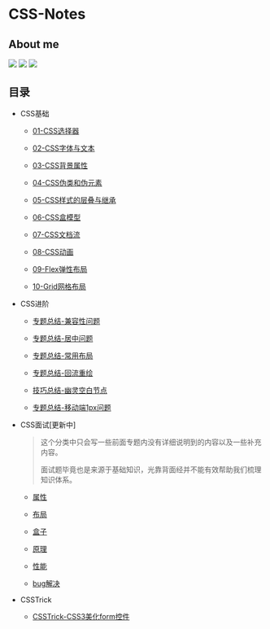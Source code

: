 # CSS-Notes

## About me

[![](https://badgen.net/badge/blog/檐上有月☽/?icon=sourcegraph&color=FFC83D)](https://rodrick.cn) [![](https://badgen.net/badge/github/Rodrick278/?icon=github&color=blue&label)](https://github.com/rodrick278/) [![](https://badgen.net/badge/yuque/yuque/?icon=telegram&color=34CE7B&label)](https://www.yuque.com/rodrick-miz0p)

## 目录

- CSS基础
  - [01-CSS选择器](01-CSS基础/01-CSS选择器.md)
  
  - [02-CSS字体与文本](01-CSS基础/02-CSS字体与文本.md)
  
  - [03-CSS背景属性](01-CSS基础/03-CSS背景属性.md)
  
  - [04-CSS伪类和伪元素](01-CSS基础/04-CSS伪类和伪元素.md)
  
  - [05-CSS样式的层叠与继承](01-CSS基础/05-CSS样式的层叠与继承.md)
  
  - [06-CSS盒模型](01-CSS基础/06-CSS盒模型.md)
  
  - [07-CSS文档流](01-CSS基础/07-CSS文档流.md)
  
  - [08-CSS动画](01-CSS基础/08-CSS动画.md)
  
  - [09-Flex弹性布局](01-CSS基础/09-Flex弹性布局.md)
  
  - [10-Grid网格布局](01-CSS基础/10-Grid网格布局.md)
  
- CSS进阶
  - [专题总结-兼容性问题](02-CSS进阶/专题总结-兼容性问题.md)
  
  - [专题总结-居中问题](02-CSS进阶/专题总结-居中问题.md)
  
  - [专题总结-常用布局](02-CSS进阶/专题总结-常用布局.md)
  
  - [专题总结-回流重绘](02-CSS进阶/专题总结-回流重绘.md)
  
  - [技巧总结-幽灵空白节点](02-CSS进阶/技巧总结-幽灵空白节点.md)
  
  - [专题总结-移动端1px问题](02-CSS进阶/专题总结-移动端1px问题.md)
  
- CSS面试[更新中]
  > 这个分类中只会写一些前面专题内没有详细说明到的内容以及一些补充内容。
  >
  > 面试题毕竟也是来源于基础知识，光靠背面经并不能有效帮助我们梳理知识体系。
  
  - [属性](03-CSS面试/属性.md)
  
  - [布局](03-CSS面试/布局.md)
  
  - [盒子](03-CSS面试/盒子.md)
  
  - [原理](03-CSS面试/原理.md)
  
  - [性能](03-CSS面试/性能.md)
  
  - [bug解决](03-CSS面试/bug解决.md)
  
- CSSTrick

  - [CSSTrick-CSS3美化form控件](04-CSSTrick/CSSTrick-CSS3美化form控件.md)

  


